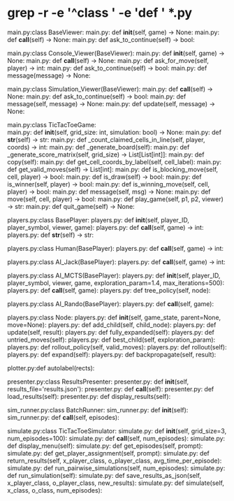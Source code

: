 # grep -r -e '^class ' -e 'def ' *.py

main.py:class BaseViewer:
main.py:    def __init__(self, game) -> None:
main.py:    def __call__(self) -> None:
main.py:    def ask_to_continue(self) -> bool:

main.py:class Console_Viewer(BaseViewer):
main.py:    def __init__(self, game) -> None:
main.py:    def __call__(self) -> None:
main.py:    def ask_for_move(self, player) -> int:
main.py:    def ask_to_continue(self) -> bool:
main.py:    def message(message) -> None:

main.py:class Simulation_Viewer(BaseViewer):
main.py:    def __call__(self) -> None:
main.py:    def ask_to_continue(self) -> bool:
main.py:    def message(self, message) -> None:
main.py:    def update(self, message) -> None:

main.py:class TicTacToeGame:    
main.py:    def __init__(self, grid_size: int, simulation: bool) -> None:
main.py:    def __str__(self) -> str:
main.py:    def _count_claimed_cells_in_line(self, player, coords) -> int:
main.py:    def _generate_board(self):
main.py:    def _generate_score_matrix(self, grid_size) -> List[List[int]]:
main.py:    def copy(self):
main.py:    def get_cell_coords_by_label(self, cell_label):
main.py:    def get_valid_moves(self) -> List[int]:
main.py:    def is_blocking_move(self, cell, player) -> bool:
main.py:    def is_draw(self) -> bool:
main.py:    def is_winner(self, player) -> bool:
main.py:    def is_winning_move(self, cell, player) -> bool:
main.py:    def message(self, msg) -> None:
main.py:    def move(self, cell, player) -> bool:
main.py:    def play_game(self, p1, p2, viewer) -> str:
main.py:    def quit_game(self) -> None:

players.py:class BasePlayer:
players.py:    def __init__(self, player_ID, player_symbol, viewer, game):
players.py:    def __call__(self, game) -> int:
players.py:    def __str__(self) -> str:

players.py:class Human(BasePlayer):
players.py:    def __call__(self, game) -> int:

players.py:class AI_Jack(BasePlayer):
players.py:    def __call__(self, game) -> int:  

players.py:class AI_MCTS(BasePlayer):
players.py:    def __init__(self, player_ID, player_symbol, viewer, game, exploration_param=1.4, max_iterations=500):
players.py:    def __call__(self, game):
players.py:    def tree_policy(self, node):

players.py:class AI_Rando(BasePlayer):
players.py:    def __call__(self, game):

players.py:class Node:
players.py:    def __init__(self, game_state, parent=None, move=None):
players.py:    def add_child(self, child_node):
players.py:    def update(self, result):
players.py:    def fully_expanded(self):
players.py:    def untried_moves(self):
players.py:    def best_child(self, exploration_param):
players.py:    def rollout_policy(self, valid_moves):
players.py:    def rollout(self):
players.py:    def expand(self):
players.py:    def backpropagate(self, result):

plotter.py:def autolabel(rects):

presenter.py:class ResultsPresenter:
presenter.py:    def __init__(self, results_file='results.json'):
presenter.py:    def __call__(self):
presenter.py:    def load_results(self):
presenter.py:    def display_results(self):

sim_runner.py:class BatchRunner:
sim_runner.py:    def __init__(self):
sim_runner.py:    def __call__(self, episodes):  

simulate.py:class TicTacToeSimulator:
simulate.py:    def __init__(self, grid_size=3, num_episodes=100):
simulate.py:    def __call__(self, num_episodes):
simulate.py:    def display_menu(self):
simulate.py:    def get_episodes(self, prompt):
simulate.py:    def get_player_assignment(self, prompt):
simulate.py:    def return_results(self, x_player_class, o_player_class, avg_time_per_episode):
simulate.py:    def run_pairwise_simulations(self, num_episodes):
simulate.py:    def run_simulation(self):
simulate.py:    def save_results_as_json(self, x_player_class, o_player_class, new_results):
simulate.py:    def simulate(self, x_class, o_class, num_episodes):